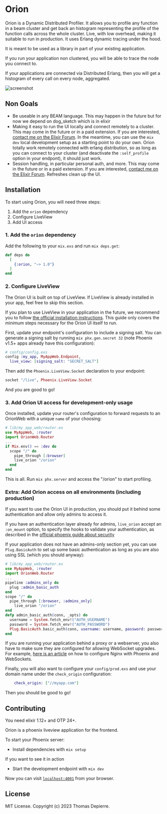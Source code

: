 # Orion

Orion is a Dynamic Distributed Profiler. It allows you to profile any function
in a beam cluster and get back an histogram representing the profile of the
function calls across the whole cluster. Live, with low overhead, making it
suitable to run in production. It uses Erlang dynamic tracing under the hood.

It is meant to be used as a library in part of your existing application.

If you run your application non clustered, you will be able to trace the node
you connect to.

If your applications are connected via Distributed Erlang, then you will get
a histogram of every call on every node, aggregated.

![screenshot](https://github.com/LivewareProblems/Orion/raw/main/screenshot.png)

## Non Goals

- Be useable in any BEAM language. This may happen in the future but for now we
  depend on dog_sketch which is in elixir
- Making it easy to run the UI locally and connect remotely to a cluster. This
  may come in the future or in a paid extension. If you are interested, [contact
  me on the Elixir Forum](https://elixirforum.com/u/dianaolympos/summary). In
  the meantime, you can use the `mix dev` local development setup as a starting
  point to do your own. Orion totally work remotely connected with erlang
  distribution, so as long as you can connect to your cluster (and deactivate
  the `:self_profile` option in your endpont), it should just work.
- Session handling, in particular personal auth, and more. This may come in the
  future or in a paid extension. If you are interested, [contact me on the
  Elixir Forum](https://elixirforum.com/u/dianaolympos/summary). Refreshes clean
  up the UI.

## Installation

To start using Orion, you will need three steps:

1. Add the `orion` dependency
2. Configure LiveView
3. Add UI access

### 1. Add the `orion` dependency

Add the following to your `mix.exs` and run `mix deps.get`:

```elixir
def deps do
  [
    {:orion, "~> 1.0"}
  ]
end
```

### 2. Configure LiveView

The Orion UI is built on top of LiveView. If LiveView is already installed in
your app, feel free to skip this section.

If you plan to use LiveView in your application in the future, we recommend you
to follow [the official installation
instructions](https://hexdocs.pm/phoenix_live_view/installation.html). This
guide only covers the minimum steps necessary for the Orion UI itself to run.

First, update your endpoint's configuration to include a signing salt. You can
generate a signing salt by running `mix phx.gen.secret 32` (note Phoenix v1.5+
apps already have this configuration):

```elixir
# config/config.exs
config :my_app, MyAppWeb.Endpoint,
  live_view: [signing_salt: "SECRET_SALT"]
```

Then add the `Phoenix.LiveView.Socket` declaration to your endpoint:

```elixir
socket "/live", Phoenix.LiveView.Socket
```

And you are good to go!

### 3. Add Orion UI access for development-only usage

Once installed, update your router's configuration to forward requests to an
OrionWeb with a unique `name` of your choosing:

```elixir
# lib/my_app_web/router.ex
use MyAppWeb, :router
import OrionWeb.Router
...
if Mix.env() == :dev do
  scope "/" do
    pipe_through [:browser]
    live_orion "/orion"
  end
end
```

This is all. Run `mix phx.server` and access the "/orion" to start profiling.

### Extra: Add Orion access on all environments (including production)

If you want to use the Orion UI in production, you should put it behind some
authentication and allow only admins to access it.

If you have an authentication layer already for admins, `live_orion` accept an
`:on_mount` option, to specify the hooks to validate your authentication, as
described in the [official phoenix guide about
security](https://hexdocs.pm/phoenix_live_view/security-model.html#mounting-considerations)

If your application does not have an admins-only section yet, you can use
`Plug.BasicAuth` to set up some basic authentication as long as you are also
using SSL (which you should anyway):

```elixir
# lib/my_app_web/router.ex
use MyAppWeb, :router
import OrionWeb.Router
...
pipeline :admins_only do
  plug :admin_basic_auth
end
scope "/" do
  pipe_through [:browser, :admins_only]
    live_orion "/orion"
end
defp admin_basic_auth(conn, _opts) do
  username = System.fetch_env!("AUTH_USERNAME")
  password = System.fetch_env!("AUTH_PASSWORD")
  Plug.BasicAuth.basic_auth(conn, username: username, password: password)
end
```

If you are running your application behind a proxy or a webserver, you also have
to make sure they are configured for allowing WebSocket upgrades. For example,
[here is an
article](https://web.archive.org/web/20171104012240/https://dennisreimann.de/articles/phoenix-nginx-config.html)
on how to configure Nginx with Phoenix and WebSockets.

Finally, you will also want to configure your `config/prod.exs` and use your
domain name under the `check_origin` configuration:

```elixir
    check_origin: ["//myapp.com"]
```

Then you should be good to go!

<!-- MDOC !-->

## Contributing

You need elixir 1.12+ and OTP 24+.

Orion is a phoenix liveview application for the frontend.

To start your Phoenix server:

- Install dependencies with `mix setup`

If you want to see it in action

- Start the development endpoint with `mix dev`

Now you can visit [`localhost:4001`](http://localhost:4001) from your browser.

## License

MIT License. Copyright (c) 2023 Thomas Depierre.
